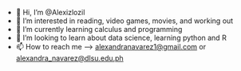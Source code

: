 - 👋 Hi, I’m @Alexizlozil
- 👀 I’m interested in reading, video games, movies, and working out
- 🌱 I’m currently learning calculus and programming
- 💞️ I’m looking to learn about data science, learning python and R
- 📫 How to reach me --> alexandranavarez1@gmail.com or alexandra_navarez@dlsu.edu.ph

<!---
Alexizlozil/Alexizlozil is a ✨ special ✨ repository because its `README.md` (this file) appears on your GitHub profile.
You can click the Preview link to take a look at your changes.
--->
